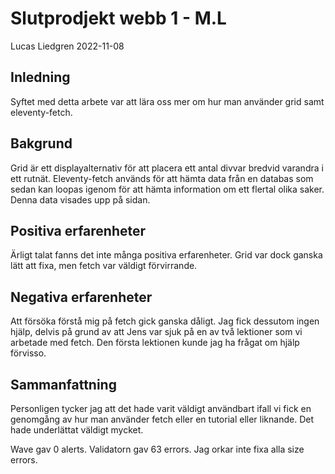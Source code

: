 # Slutprodjekt webb 1 - M.L 

Lucas Liedgren  2022-11-08

## Inledning

Syftet med detta arbete var att lära oss mer om hur man använder grid samt eleventy-fetch.

## Bakgrund

Grid är ett displayalternativ för att placera ett antal divvar bredvid varandra i ett rutnät. Eleventy-fetch används för att hämta data från en databas som sedan kan loopas igenom för att hämta information om ett flertal olika saker. Denna data visades upp på sidan.

## Positiva erfarenheter

Ärligt talat fanns det inte många positiva erfarenheter. Grid var dock ganska lätt att fixa, men fetch var väldigt förvirrande.

## Negativa erfarenheter

Att försöka förstå mig på fetch gick ganska dåligt. Jag fick dessutom ingen hjälp, delvis på grund av att Jens var sjuk på en av två lektioner som vi arbetade med fetch. Den första lektionen kunde jag ha frågat om hjälp förvisso.

## Sammanfattning

Personligen tycker jag att det hade varit väldigt användbart ifall vi fick en genomgång av hur man använder fetch eller en tutorial eller liknande. Det hade underlättat väldigt mycket. 

Wave gav 0 alerts.
Validatorn gav 63 errors. Jag orkar inte fixa alla size errors.